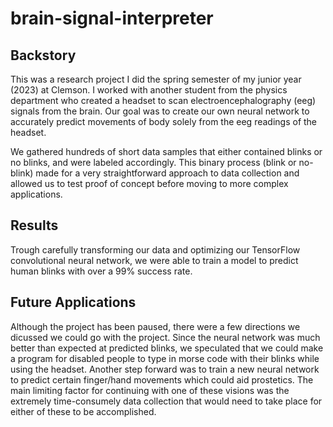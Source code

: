 # brain-signal-interpreter

## Backstory
This was a research project I did the spring semester of my junior year (2023) at Clemson. I worked with another student from the physics department who created a headset to scan electroencephalography (eeg) signals from the brain. Our goal was to create our own neural network to accurately predict movements of body solely from the eeg readings of the headset.

We gathered hundreds of short data samples that either contained blinks or no blinks, and were labeled accordingly. This binary process (blink or no-blink) made for a very straightforward approach to data collection and allowed us to test proof of concept before moving to more complex applications. 

## Results
Trough carefully transforming our data and optimizing our TensorFlow convolutional neural network, we were able to train a model to predict human blinks with over a 99% success rate.

## Future Applications
Although the project has been paused, there were a few directions we dicussed we could go with the project. Since the neural network was much better than expected at predicted blinks, we speculated that we could make a program for disabled people to type in morse code with their blinks while using the headset. Another step forward was to train a new neural network to predict certain finger/hand movements which could aid prostetics. The main limiting factor for continuing with one of these visions was the extremely time-consumely data collection that would need to take place for either of these to be accomplished.
